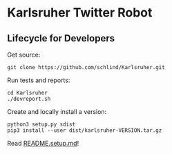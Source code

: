 # Karlsruher Twitter Robot
## Lifecycle for Developers
Get source:
```
git clone https://github.com/schlind/Karlsruher.git
```
Run tests and reports:
```
cd Karlsruher
./devreport.sh
```
Create and locally install a version:
```
python3 setup.py sdist
pip3 install --user dist/karlsruher-VERSION.tar.gz
```
Read [README.setup.md](README.setup.md)!
